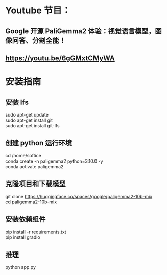 # Youtube 节目：
## Google 开源 PaliGemma2 体验：视觉语言模型，图像问答、分割全能！
## https://youtu.be/6gGMxtCMyWA

# 安装指南

## 安装 lfs
sudo apt-get update  
sudo apt-get install git  
sudo apt-get install git-lfs  

## 创建 python 运行环境
cd /home/softice  
conda create -n paligemma2 python=3.10.0 -y  
conda activate paligemma2  

## 克隆项目和下载模型
git clone https://huggingface.co/spaces/google/paligemma2-10b-mix  
cd paligemma2-10b-mix  

## 安装依赖组件
pip install -r requirements.txt  
pip install gradio  

## 推理
python app.py  






